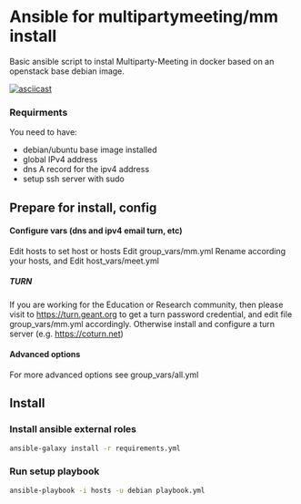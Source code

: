 
# Ansible for multipartymeeting/mm install

Basic ansible script to instal Multiparty-Meeting in docker based on an openstack base debian image.

[![asciicast](https://asciinema.org/a/311365.svg)](https://asciinema.org/a/311365)

### Requirments
You need to have:
* debian/ubuntu base image installed
* global IPv4 address
* dns A record for the ipv4 address
* setup ssh server with sudo

## Prepare for install, config

#### Configure vars (dns and ipv4 email turn, etc)
Edit hosts to set host or hosts
Edit group_vars/mm.yml
Rename according your hosts, and Edit host_vars/meet.yml

##### TURN

If you are working for the Education or Research community, 
then please visit to https://turn.geant.org
 to get a turn password credential,
 and edit file group_vars/mm.yml accordingly.
Otherwise install and configure a turn server (e.g. https://coturn.net)

#### Advanced options
For more advanced options see group_vars/all.yml

## Install

### Install ansible external roles

```bash
ansible-galaxy install -r requirements.yml
```

### Run setup playbook

```bash
ansible-playbook -i hosts -u debian playbook.yml
```

